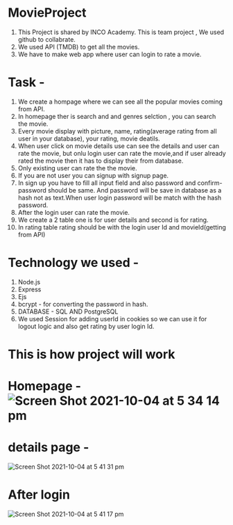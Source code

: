 # MovieProject

1. This Project is shared by INCO Academy. This is team project , We used github to collabrate.
2. We used API (TMDB) to get all the movies.
3. We have to make web app where user can login to rate a movie.

# Task -

1. We create a hompage where we can see all the popular movies coming from API.
2. In homepage ther is search and and genres selction , you can search the movie.
3. Every movie display with picture, name, rating(average rating from all user in your database), your rating, movie deatils.
4. When user click on movie details use can see the details and user can rate the movie, but onlu login user can rate the movie,and if user already rated the movie then it has to display their from database.
5. Only existing user can rate the the movie.
6. If you are not user you can signup with signup page.
7. In sign up you have to fill all input field and also password and confirm-password should be same. And password will be save in database as a hash not as text.When user login password will be match with the hash password.
8. After the login user can rate the movie.
9. We create a 2 table one is for user details and second is for rating.
10. In rating table rating should be with the login user Id and movieId(getting from API)

# Technology we used -
1. Node.js
2. Express
3. Ejs
4. bcrypt -  for converting the password in hash.
5. DATABASE - SQL AND PostgreSQL
6. We used Session for adding userId in cookies so we can use it for logout logic and also get rating by user login Id.

# This is how project will work

# Homepage -![Screen Shot 2021-10-04 at 5 34 14 pm](https://user-images.githubusercontent.com/59786494/135805095-a99db5d7-1c3b-46a1-8c83-22aeef6f4772.png)


# details page -

![Screen Shot 2021-10-04 at 5 41 31 pm](https://user-images.githubusercontent.com/59786494/135805174-bcdb44b8-5e50-4fa6-99d0-21733d3668e8.png)
 
 # After login
 
 ![Screen Shot 2021-10-04 at 5 41 17 pm](https://user-images.githubusercontent.com/59786494/135805200-b5c0f6f6-345f-483f-bea3-56d714d3dc05.png)

